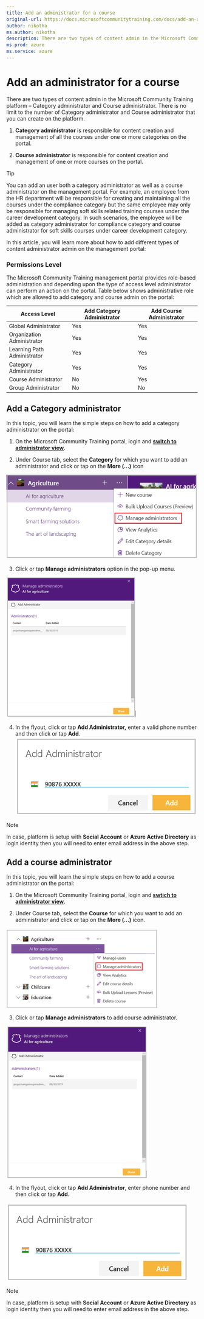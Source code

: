 ```yaml
---
title: Add an administrator for a course
original-url: https://docs.microsoftcommunitytraining.com/docs/add-an-administrator-for-a-course
author: nikotha
ms.author: nikotha
description: There are two types of content admin in the Microsoft Community Training  platform – Category administrator and Course administrator.
ms.prod: azure
ms.service: azure
---
```


# Add an administrator for a course

There are two types of content admin in the Microsoft Community Training  platform – Category administrator and Course administrator. There is no limit to the number of Category administrator and Course administrator that you can create on the platform. 

1.	**Category administrator** is responsible for content creation and management of all the courses under one or more categories on the portal.

2.	**Course administrator** is responsible for content creation and management of one or more courses on the portal.

> [!TIP]
> You can add an user both a category administrator as well as a course administrator on the management portal. For example, an employee from the HR department will be responsible for creating and maintaining all the courses under the compliance category but the same employee may only be responsible for managing  soft skills related training courses under the career development category. In such scenarios, the employee will be added as category administrator for compliance category and course administrator for soft skills courses under career development category.

In this article, you will learn more about how to add different types of content administrator admin on the management portal:

### Permissions Level

The Microsoft Community Training management portal provides role-based administration and depending upon the type of access level administrator can perform an action on the portal. Table below shows administrative role which are allowed to add category and course admin on the portal:

| Access Level  | Add Category Administrator | Add Course Administrator |
| --- | --- | --- |
| Global Administrator | Yes | Yes |
| Organization Administrator | Yes | Yes |
| Learning Path Administrator | Yes | Yes |
| Category Administrator | Yes | Yes |
| Course Administrator | No | Yes |
| Group Administrator | No | No |

##  Add a Category administrator
In this topic, you will learn the simple steps on how to add a category administrator on the portal: 

1.	On the Microsoft Community Training portal, login and [**switch to administrator view**](https://microsoftindia.document360.io/docs/configure-platform#step-2--switch-to-administrator-view-of-the-portal).

2.	Under Course tab, select the **Category** for which you want to add an administrator and click or tap on the **More (...)** icon

![Manage admin drop down](../../../media/Manage%20admin%20drop%20down.png)

3.	Click or tap **Manage administrators** option in the pop-up menu.

![Add cat admin](../../../media/Add%20cat%20admin.png)

4.	In the flyout, click or tap **Add Administrator,** enter a valid phone number and then click or tap **Add**.
![Add administrator phone number\(1\)](../../../media/Add%20administrator%20phone%20number%281%29.png)

> [!NOTE]
> In case, platform is setup with **Social Account** or **Azure Active Directory** as login identity then you will need to enter email address in the above step.
## Add a course administrator
In this topic, you will learn the simple steps on how to add a course administrator on the portal:

1.	On the Microsoft Community Training portal, login and [**swtich to administrator view**](https://microsoftindia.document360.io/docs/configure-platform#step-2--switch-to-administrator-view-of-the-portal).

2.	Under Course tab, select the **Course** for which you want to add an administrator and click or tap on the **More (...)** icon.

![Manage Admn drop down](../../../media/Manage%20Admn%20drop%20down.png)

3.	Click or tap **Manage administrators** to add course administrator.

![Manage Admin_add](../../../media/Manage%20Admin_add.png)

4.	In the flyout, click or tap **Add Administrator**, enter phone number and then click or tap **Add**.

![Add administrator phone number](../../../media/Add%20administrator%20phone%20number.png)

> [!NOTE]
> In case, platform is setup with **Social Account** or **Azure Active Directory** as login identity then you will need to enter email address in the above step.